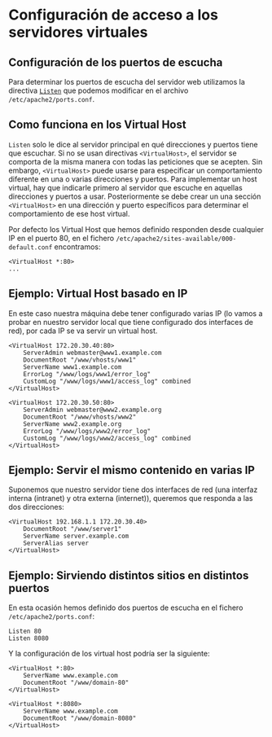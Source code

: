 # Configuración de acceso a los servidores virtuales

## Configuración de los puertos de escucha

Para determinar los puertos de escucha del servidor web utilizamos la directiva [`Listen`](http://httpd.apache.org/docs/2.4/es/mod/mpm_common.html#listen) que podemos modificar en el archivo `/etc/apache2/ports.conf`.

## Como funciona en los Virtual Host

`Listen` solo le dice al servidor principal en qué direcciones y puertos tiene que escuchar. Si no se usan directivas `<VirtualHost>`, el servidor se comporta de la misma manera con todas las peticiones que se acepten. Sin embargo, `<VirtualHost>` puede usarse para especificar un comportamiento diferente en una o varias direcciones y puertos. Para implementar un host virtual, hay que indicarle primero al servidor que escuche en aquellas direcciones y puertos a usar. Posteriormente se debe crear un una sección `<VirtualHost>` en una dirección y puerto específicos para determinar el comportamiento de ese host virtual. 

Por defecto los Virtual Host que hemos definido responden desde cualquier IP en el puerto 80, en el fichero `/etc/apache2/sites-available/000-default.conf` encontramos:

	<VirtualHost *:80>
	...

## Ejemplo: Virtual Host basado en IP

En este caso nuestra máquina debe tener configurado varias IP (lo vamos a probar en nuestro servidor local que tiene configurado dos interfaces de red), por cada IP se va servir un virtual host.

	<VirtualHost 172.20.30.40:80>
	    ServerAdmin webmaster@www1.example.com
	    DocumentRoot "/www/vhosts/www1"
	    ServerName www1.example.com
	    ErrorLog "/www/logs/www1/error_log"
	    CustomLog "/www/logs/www1/access_log" combined
	</VirtualHost>	

	<VirtualHost 172.20.30.50:80>
	    ServerAdmin webmaster@www2.example.org
	    DocumentRoot "/www/vhosts/www2"
	    ServerName www2.example.org
	    ErrorLog "/www/logs/www2/error_log"
	    CustomLog "/www/logs/www2/access_log" combined
	</VirtualHost>

## Ejemplo: Servir el mismo contenido en varias IP

Suponemos que nuestro servidor tiene dos interfaces de red (una interfaz interna (intranet) y otra externa (internet)), queremos que responda a las dos direcciones:

	<VirtualHost 192.168.1.1 172.20.30.40>
    	DocumentRoot "/www/server1"
    	ServerName server.example.com
    	ServerAlias server
	</VirtualHost>

## Ejemplo: Sirviendo distintos sitios en distintos puertos

En esta ocasión hemos definido dos puertos de escucha en el fichero `/etc/apache2/ports.conf`:

	Listen 80
	Listen 8080

Y la configuración de los virtual host podría ser la siguiente:

	<VirtualHost *:80>
    	ServerName www.example.com
    	DocumentRoot "/www/domain-80"
	</VirtualHost>

	<VirtualHost *:8080>
    	ServerName www.example.com
    	DocumentRoot "/www/domain-8080"
	</VirtualHost>

